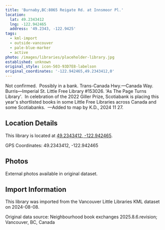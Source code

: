 ```yaml
---
title: 'Burnaby,BC:8065 Reigate Rd. at Innsmoor Pl.'
location:
  lat: 49.2343412
  lng: -122.942465
  address: '49.2343, -122.9425'
tags:
  - kml-import
  - outside-vancouver
  - pale-blue-marker
  - active
photo: /images/libraries/placeholder-library.jpg
established: unknown
original_style: icon-503-93D7E8-labelson
original_coordinates: '-122.942465,49.2343412,0'
---
```

Not confirmed.  Possibly in a bank.
Trans-Canada Hwy.—Canada Way.
Burris—Imperial St.
Little Free Library #153026.
'As The Page Turns Library'.  
In celebration of the 2022 Giller Prize, Scotiabank is placing this year's shortlisted books in some Little Free Libraries across Canada and some Scotiabanks. 
—Added to map by K.D., 2024 11 27.

## Location Details

This library is located at [49.2343412, -122.942465](https://www.google.com/maps?q=49.2343412,-122.942465).

GPS Coordinates: 49.2343412, -122.942465

## Photos

External photos available in original dataset.

## Import Information

This library was imported from the Vancouver Little Libraries KML dataset on 2024-08-08.

Original data source: Neighbourhood book exchanges 2025.8.6.revision; Vancouver, BC, Canada
